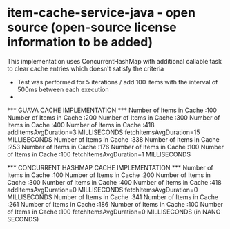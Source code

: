 # item-cache-service-java - open source (open-source license information to be added)
This implementation uses ConcurrentHashMap with additional callable task to clear cache entries which doesn't satisfy the criteria

 * Test was performed for 5 iterations / add 100 items with the interval of 500ms between each execution
 *
 *** GUAVA CACHE IMPLEMENTATION ***
 Number of Items in Cache :100
 Number of Items in Cache :200
 Number of Items in Cache :300
 Number of Items in Cache :400
 Number of Items in Cache :418
 addItemsAvgDuration=3 MILLISECONDS
 fetchItemsAvgDuration=15 MILLISECONDS
 Number of Items in Cache :338
 Number of Items in Cache :253
 Number of Items in Cache :176
 Number of Items in Cache :100
 Number of Items in Cache :100
 fetchItemsAvgDuration=1 MILLISECONDS


 *** CONCURRENT HASHMAP CACHE IMPLEMENTATION ***
 Number of Items in Cache :100
 Number of Items in Cache :200
 Number of Items in Cache :300
 Number of Items in Cache :400
 Number of Items in Cache :418
 addItemsAvgDuration=0 MILLISECONDS
 fetchItemsAvgDuration=0 MILLISECONDS
 Number of Items in Cache :341
 Number of Items in Cache :261
 Number of Items in Cache :186
 Number of Items in Cache :100
 Number of Items in Cache :100
 fetchItemsAvgDuration=0 MILLISECONDS (in NANO SECONDS)
